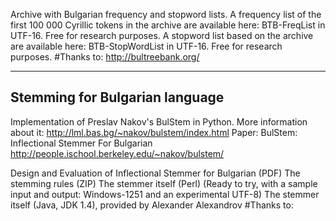 Archive with Bulgarian frequency and stopword lists.
A frequency list of the first 100 000 Cyrillic tokens in the archive are available here: BTB-FreqList in UTF-16. Free for research purposes. A stopword list based on the archive are available here: BTB-StopWordList in UTF-16. Free for research purposes.
#Thanks to: http://bultreebank.org/
________
Stemming for Bulgarian language
-------------------------------
Implementation of Preslav Nakov's BulStem in Python. 
More information about it: http://lml.bas.bg/~nakov/bulstem/index.html
Paper: BulStem: Inflectional Stemmer For Bulgarian http://people.ischool.berkeley.edu/~nakov/bulstem/

Design and Evaluation of Inflectional Stemmer for Bulgarian (PDF)
The stemming rules (ZIP)
The stemmer itself (Perl) (Ready to try, with a sample input and output: Windows-1251 and an experimental UTF-8)
The stemmer itself (Java, JDK 1.4), provided by Alexander Alexandrov
#Thanks to: 
